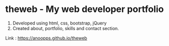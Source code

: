 # theweb - My web developer portfolio

1. Developed using html, css, bootstrap, jQuery
2. Created about, portfolio, skills and contact section.

Link : https://anoopps.github.io/theweb
